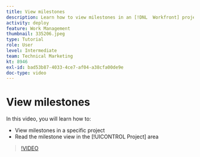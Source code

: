 ```yaml
---
title: View milestones
description: Learn how to view milestones in an [!DNL  Workfront] project, plus use the milestone view in the [!UICONTROL Project] area.
activity: deploy
feature: Work Management
thumbnail: 335206.jpeg
type: Tutorial
role: User
level: Intermediate
team: Technical Marketing
kt: 8946
exl-id: bad53b87-4033-4ce7-af04-a38cfa00de9e
doc-type: video
---
```

# View milestones

In this video, you will learn how to:

* View milestones in a specific project
* Read the milestone view in the [!UICONTROL Project] area

>[!VIDEO](https://video.tv.adobe.com/v/335206/?quality=12)
